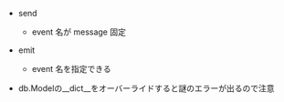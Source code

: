 - send
  - event 名が message 固定
- emit
  - event 名を指定できる
  
- db.Modelの__dict__をオーバーライドすると謎のエラーが出るので注意